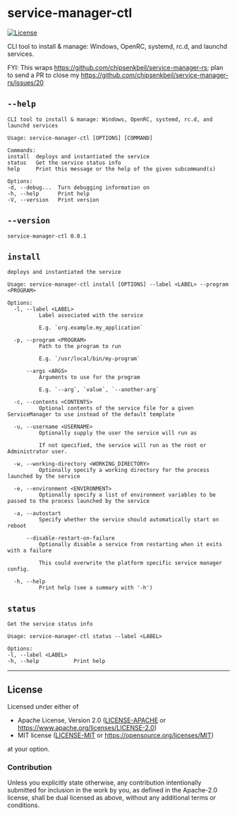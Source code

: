 service-manager-ctl
===================

[![License](https://img.shields.io/badge/license-Apache--2.0%20OR%20MIT-blue.svg)](https://opensource.org/licenses/Apache-2.0)

CLI tool to install & manage: Windows, OpenRC, systemd, rc.d, and launchd services.

FYI: This wraps https://github.com/chipsenkbeil/service-manager-rs; plan to send a PR to close my https://github.com/chipsenkbeil/service-manager-rs/issues/20

## `--help`

    CLI tool to install & manage: Windows, OpenRC, systemd, rc.d, and launchd services
    
    Usage: service-manager-ctl [OPTIONS] [COMMAND]
    
    Commands:
    install  deploys and instantiated the service
    status   Get the service status info
    help     Print this message or the help of the given subcommand(s)
    
    Options:
    -d, --debug...  Turn debugging information on
    -h, --help      Print help
    -V, --version   Print version

## `--version`

    service-manager-ctl 0.0.1

## `install`

    deploys and instantiated the service
    
    Usage: service-manager-ctl install [OPTIONS] --label <LABEL> --program <PROGRAM>
    
    Options:
      -l, --label <LABEL>
              Label associated with the service
              
              E.g. `org.example.my_application`
    
      -p, --program <PROGRAM>
              Path to the program to run
              
              E.g. `/usr/local/bin/my-program`
    
          --args <ARGS>
              Arguments to use for the program
              
              E.g. `--arg`, `value`, `--another-arg`
    
      -c, --contents <CONTENTS>
              Optional contents of the service file for a given ServiceManager to use instead of the default template
    
      -u, --username <USERNAME>
              Optionally supply the user the service will run as
              
              If not specified, the service will run as the root or Administrator user.
    
      -w, --working-directory <WORKING_DIRECTORY>
              Optionally specify a working directory for the process launched by the service
    
      -e, --environment <ENVIRONMENT>
              Optionally specify a list of environment variables to be passed to the process launched by the service
    
      -a, --autostart
              Specify whether the service should automatically start on reboot
    
          --disable-restart-on-failure
              Optionally disable a service from restarting when it exits with a failure
              
              This could overwrite the platform specific service manager config.
    
      -h, --help
              Print help (see a summary with '-h')

## `status`

    Get the service status info
    
    Usage: service-manager-ctl status --label <LABEL>
    
    Options:
    -l, --label <LABEL>  
    -h, --help           Print help

<hr>

## License

Licensed under either of

- Apache License, Version 2.0 ([LICENSE-APACHE](LICENSE-APACHE) or <https://www.apache.org/licenses/LICENSE-2.0>)
- MIT license ([LICENSE-MIT](LICENSE-MIT) or <https://opensource.org/licenses/MIT>)

at your option.

### Contribution

Unless you explicitly state otherwise, any contribution intentionally submitted
for inclusion in the work by you, as defined in the Apache-2.0 license, shall be
dual licensed as above, without any additional terms or conditions.
